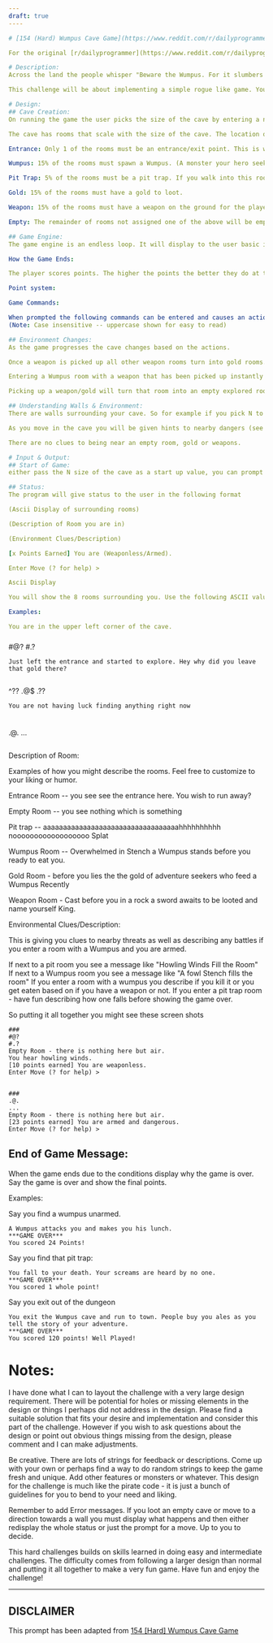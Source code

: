 ```yaml
---
draft: true
----

# [154 (Hard) Wumpus Cave Game](https://www.reddit.com/r/dailyprogrammer/comments/21kqjq/4282014_challenge_154_hard_wumpus_cave_game/)

For the original [r/dailyprogrammer](https://www.reddit.com/r/dailyprogrammer/) post and discussion, click the link in the title.

# Description:
Across the land the people whisper "Beware the Wumpus. For it slumbers in the cave up yonder in the hills. Only the brave seek him."  

This challenge will be about implementing a simple rogue like game. You will create a game engine that will accept simple commands from the user. You will parse the commands and process them. You will score the moves with a point system. The goal of the player is to score the most points with 1 life. The cave will be a randomly generated N sized cave. 

# Design:
## Cave Creation:
On running the game the user picks the size of the cave by entering a number N. This creates a cave NxN in size. N must be 10 to 20 in size.

The cave has rooms that scale with the size of the cave. The location of these rooms are picked randomly and the amount of each type is fixed on single number or percentage of how many rooms in the cave.

Entrance: Only 1 of the rooms must be an entrance/exit point. This is where the player controlled hero spawns and can choose to leave the cave to end it.

Wumpus: 15% of the rooms must spawn a Wumpus. (A monster your hero seeks to slay). So if you have 100 rooms, 15 of them will spawn a Wumpus.

Pit Trap: 5% of the rooms must be a pit trap. If you walk into this room you fall to your doom. (And the game is over)

Gold: 15% of the rooms must have a gold to loot. 

Weapon: 15% of the rooms must have a weapon on the ground for the player to pick up to use for slaying monsters.

Empty: The remainder of rooms not assigned one of the above will be empty.

## Game Engine:
The game engine is an endless loop. It will display to the user basic info for the game and prompt for a single letter command. It will parse the command then refresh the basic info and continue to prompt for a move. 

How the Game Ends:

The player scores points. The higher the points the better they do at the game. The following is the point system.

Point system:

Game Commands:

When prompted the following commands can be entered and causes an action for the player:
(Note: Case insensitive -- uppercase shown for easy to read)

## Environment Changes:
As the game progresses the cave changes based on the actions.

Once a weapon is picked up all other weapon rooms turn into gold rooms.

Entering a Wumpus room with a weapon that has been picked up instantly slays the Wumpus and turns that room into an empty explored room (only points for kill the Wumpus are given not points for exploring an empty room as well)

Picking up a weapon/gold will turn that room into an empty explored room (only points for the items and not for exploring an empty room)

## Understanding Walls & Environment:
There are walls surrounding your cave. So for example if you pick N to be 10 you will have a 10x10 cave. But really the cave is 12x12 with the Border of the Cave being Walls. You cannot go in a direction that would put you into a wall. (This is not a game for mining) Trying to move into a wall will display an error describing how you bump into a wall or such and continue then to redisplay the current room you are in and prompt for another command.

As you move in the cave you will be given hints to nearby dangers (see below on output). If to the n, s, e, w of your position you are next ta Wumpus you will "Detect a Foul Stench in the Air". If to the n, s, e, w of your position you are next to a pit trap you will "Hear a howling wind".

There are no clues to being near an empty room, gold or weapons. 

# Input & Output:
## Start of Game:
either pass the N size of the cave as a start up value, you can prompt for it, you can hard code it. Whatever you like but somehow you must set the N value of the cave.

## Status:
The program will give status to the user in the following format

(Ascii Display of surrounding rooms)

(Description of Room you are in)

(Environment Clues/Description)

[x Points Earned] You are (Weaponless/Armed).

Enter Move (? for help) >

Ascii Display

You will show the 8 rooms surrounding you. Use the following ASCII values to represent rooms as such.

Examples:

You are in the upper left corner of the cave.


```
###
#@?
#.?
```
Just left the entrance and started to explore. Hey why did you leave that gold there?


```
^??
.@$
.??
```
You are not having luck finding anything right now


```
###
.@.
...
```

```
Description of Room:

Examples of how you might describe the rooms. Feel free to customize to your liking or humor. 

Entrance Room -- you see see the entrance here. You wish to run away?

Empty Room -- you see nothing which is something

Pit trap -- aaaaaaaaaaaaaaaaaaaaaaaaaaaaaaaaaahhhhhhhhhh noooooooooooooooooo Splat

Wumpus Room -- Overwhelmed in Stench a Wumpus stands before you ready to eat you.

Gold Room - before you lies the the gold of adventure seekers who feed a Wumpus Recently

Weapon Room - Cast before you in a rock a sword awaits to be looted and name yourself King.

Environmental Clues/Description:

This is giving you clues to nearby threats as well as describing any battles if you enter a room with a Wumpus and you are armed.

If next to a pit room you see a message like "Howling Winds Fill the Room"
If next to a Wumpus room you see a message like "A fowl Stench fills the room"
If you enter a room with a wumpus you describe if you kill it or you get eaten based on if you have a weapon or not.
If you enter a pit trap room - have fun describing how one falls before showing the game over.

So putting it all together you might see these screen shots


```
###
#@?
#.?
Empty Room - there is nothing here but air.
You hear howling winds.
[10 points earned] You are weaponless.
Enter Move (? for help) >


###
.@.
...
Empty Room - there is nothing here but air.
[23 points earned] You are armed and dangerous.
Enter Move (? for help) >
```
## End of Game Message:
When the game ends due to the conditions display why the game is over. Say the game is over and show the final points.

Examples: 

Say you find a wumpus unarmed.


```
A Wumpus attacks you and makes you his lunch.
***GAME OVER***
You scored 24 Points!
```
Say you find that pit trap:


```
You fall to your death. Your screams are heard by no one.
***GAME OVER***
You scored 1 whole point!
```
Say you exit out of the dungeon


```
You exit the Wumpus cave and run to town. People buy you ales as you tell the story of your adventure.
***GAME OVER***
You scored 120 points! Well Played!
```
# Notes:
I have done what I can to layout the challenge with a very large design requirement. There will be potential for holes or missing elements in the design or things I perhaps did not address in the design. Please find a suitable solution that fits your desire and implementation and consider this part of the challenge. However if you wish to ask questions about the design or point out obvious things missing from the design, please comment and I can make adjustments.

Be creative. There are lots of strings for feedback or descriptions. Come up with your own or perhaps find a way to do random strings to keep the game fresh and unique. Add other features or monsters or whatever. This design for the challenge is much like the pirate code - it is just a bunch of guidelines for you to bend to your need and liking.

Remember to add Error messages. If you loot an empty cave or move to a direction towards a wall you must display what happens and then either redisplay the whole status or just the prompt for a move. Up to you to decide.

This hard challenges builds on skills learned in doing easy and intermediate challenges. The difficulty comes from following a larger design than normal and putting it all together to make a very fun game. Have fun and enjoy the challenge!


----
## **DISCLAIMER**
This prompt has been adapted from [154 [Hard] Wumpus Cave Game](https://www.reddit.com/r/dailyprogrammer/comments/21kqjq/4282014_challenge_154_hard_wumpus_cave_game/
)
